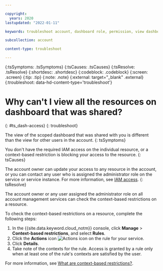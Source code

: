 ```yaml
---

copyright:
  years: 2020
lastupdated: "2022-01-11"

keywords: troubleshoot account, dashboard role, permission, view dashboard, dashboard

subcollection: account

content-type: troubleshoot

---
```


{:tsSymptoms: .tsSymptoms}
{:tsCauses: .tsCauses}
{:tsResolve: .tsResolve}
{:shortdesc: .shortdesc}
{:codeblock: .codeblock}
{:screen: .screen}
{:tip: .tip}
{:note: .note}
{:external: target="_blank" .external}
{:troubleshoot: data-hd-content-type='troubleshoot'}

# Why can't I view all the resources on dashboard that was shared?
{: #ts_dash-access}
{: troubleshoot}

The view of the scoped dashboard that was shared with you is different than the view for other users in the account. 
{: tsSymptoms}

You don't have the required IAM access on the individual resource, or a context-based restriction is blocking your access to the resource. 
{: tsCauses}

The account owner can update your access to any resource in the account, or you can contact any user who is assigned the administrator role on the service or service instance. For more information, see [IAM access](https://cloud.ibm.com/docs/account?topic=account-userroles). 
{: tsResolve}

The account owner or any user assigned the administrator role on all account management services can check the context-based restrictions on a resource.

To check the context-based restrictions on a resource, complete the following steps: 

1. In the {{site.data.keyword.cloud_notm}} console, click **Manage** > **Context-based restrictions**, and select **Rules**.
1. Click the **Actions** icon ![Actions icon](../icons/action-menu-icon.svg "Actions") on the rule for your service. 
1. Click **Details**. 
1. Take note of the contexts for the rule. Access is granted by a rule only when at least one of the rule's contexts are satisfied by the user.

For more information, see [What are context-based restrictions?](/docs/account?topic=account-context-restrictions-whatis).

